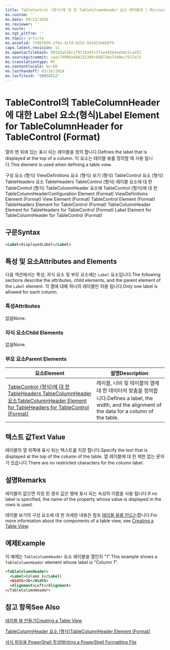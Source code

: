 ```yaml
---
title: TableControl (형식)에 대 한 TableColumnHeader 요소 레이블에 | Microsoft Docs
ms.custom: ''
ms.date: 09/13/2016
ms.reviewer: ''
ms.suite: ''
ms.tgt_pltfrm: ''
ms.topic: article
ms.assetid: 7196f039-2f6a-41fd-b252-5b1623ebb9f9
caps.latest.revision: 11
ms.openlocfilehash: 09183a538c179f19347c3f1ed45b4ad38c2ca451
ms.sourcegitcommit: caac7d098a448232304c9d6728e7340ec7517a71
ms.translationtype: MT
ms.contentlocale: ko-KR
ms.lasthandoff: 03/16/2019
ms.locfileid: "58054512"
---
```

# <a name="label-element-for-tablecolumnheader-for-tablecontrol-format"></a><span data-ttu-id="c528c-102">TableControl의 TableColumnHeader에 대한 Label 요소(형식)</span><span class="sxs-lookup"><span data-stu-id="c528c-102">Label Element for TableColumnHeader for TableControl (Format)</span></span>

<span data-ttu-id="c528c-103">열의 맨 위에 있는 표시 되는 레이블을 정의 합니다.</span><span class="sxs-lookup"><span data-stu-id="c528c-103">Defines the label that is displayed at the top of a column.</span></span> <span data-ttu-id="c528c-104">이 요소는 테이블 뷰를 정의할 때 사용 됩니다.</span><span class="sxs-lookup"><span data-stu-id="c528c-104">This element is used when defining a table view.</span></span>

<span data-ttu-id="c528c-105">구성 요소 (형식) ViewDefinitions 요소 (형식) 보기 (형식) TableControl 요소 (형식) TableHeaders 요소 TableHeaders TableControl (형식) 레이블 요소에 대 한 TableControl (형식) TableColumnHeader 요소에 TableControl (형식)에 대 한 TableColumnHeader</span><span class="sxs-lookup"><span data-stu-id="c528c-105">Configuration Element (Format) ViewDefinitions Element (Format) View Element (Format) TableControl Element (Format) TableHeaders Element for TableControl (Format) TableColumnHeader Element for TableHeaders for TableControl (Format) Label Element  for TableColumnHeader for TableControl (Format)</span></span>

## <a name="syntax"></a><span data-ttu-id="c528c-106">구문</span><span class="sxs-lookup"><span data-stu-id="c528c-106">Syntax</span></span>

```xml
<Label>DisplayedLabel</Label>

```

## <a name="attributes-and-elements"></a><span data-ttu-id="c528c-107">특성 및 요소</span><span class="sxs-lookup"><span data-stu-id="c528c-107">Attributes and Elements</span></span>

<span data-ttu-id="c528c-108">다음 섹션에서는 특성, 자식 요소 및 부모 요소에는 `Label` 요소입니다.</span><span class="sxs-lookup"><span data-stu-id="c528c-108">The following sections describe the attributes, child elements, and the parent element of the `Label` element.</span></span> <span data-ttu-id="c528c-109">각 열에 대해 하나의 레이블만 허용 됩니다.</span><span class="sxs-lookup"><span data-stu-id="c528c-109">Only one label is allowed for each column.</span></span>

### <a name="attributes"></a><span data-ttu-id="c528c-110">특성</span><span class="sxs-lookup"><span data-stu-id="c528c-110">Attributes</span></span>

<span data-ttu-id="c528c-111">없음</span><span class="sxs-lookup"><span data-stu-id="c528c-111">None.</span></span>

### <a name="child-elements"></a><span data-ttu-id="c528c-112">자식 요소</span><span class="sxs-lookup"><span data-stu-id="c528c-112">Child Elements</span></span>

<span data-ttu-id="c528c-113">없음</span><span class="sxs-lookup"><span data-stu-id="c528c-113">None.</span></span>

### <a name="parent-elements"></a><span data-ttu-id="c528c-114">부모 요소</span><span class="sxs-lookup"><span data-stu-id="c528c-114">Parent Elements</span></span>

|<span data-ttu-id="c528c-115">요소</span><span class="sxs-lookup"><span data-stu-id="c528c-115">Element</span></span>|<span data-ttu-id="c528c-116">설명</span><span class="sxs-lookup"><span data-stu-id="c528c-116">Description</span></span>|
|-------------|-----------------|
|[<span data-ttu-id="c528c-117">TableControl (형식)에 대 한 TableHeaders TableColumnHeader 요소</span><span class="sxs-lookup"><span data-stu-id="c528c-117">TableColumnHeader Element for TableHeaders for TableControl  (Format)</span></span>](./tablecolumnheader-element-format.md)|<span data-ttu-id="c528c-118">레이블, 너비 및 테이블의 열에 대 한 데이터의 맞춤을 정의합니다.</span><span class="sxs-lookup"><span data-stu-id="c528c-118">Defines a label, the width, and the alignment of the data for a column of the table.</span></span>|

## <a name="text-value"></a><span data-ttu-id="c528c-119">텍스트 값</span><span class="sxs-lookup"><span data-stu-id="c528c-119">Text Value</span></span>

<span data-ttu-id="c528c-120">테이블의 열 위쪽에 표시 되는 텍스트를 지정 합니다.</span><span class="sxs-lookup"><span data-stu-id="c528c-120">Specify the text that is displayed at the top of the column of the table.</span></span> <span data-ttu-id="c528c-121">열 레이블에 대 한 제한 없는 문자가 있습니다.</span><span class="sxs-lookup"><span data-stu-id="c528c-121">There are no restricted characters for the column label.</span></span>

## <a name="remarks"></a><span data-ttu-id="c528c-122">설명</span><span class="sxs-lookup"><span data-stu-id="c528c-122">Remarks</span></span>

<span data-ttu-id="c528c-123">레이블이 없으면 지정 된 경우 값은 행에 표시 되는 속성의 이름을 사용 됩니다.</span><span class="sxs-lookup"><span data-stu-id="c528c-123">If no label is specified, the name of the property whose value is displayed in the rows is used.</span></span>

<span data-ttu-id="c528c-124">테이블 보기의 구성 요소에 대 한 자세한 내용은 참조 [테이블 뷰를 만드는](./creating-a-table-view.md)합니다.</span><span class="sxs-lookup"><span data-stu-id="c528c-124">For more information about the components of a table view, see [Creating a Table View](./creating-a-table-view.md).</span></span>

## <a name="example"></a><span data-ttu-id="c528c-125">예제</span><span class="sxs-lookup"><span data-stu-id="c528c-125">Example</span></span>

<span data-ttu-id="c528c-126">이 예제는 `TableColumnHeader` 요소 레이블을 열인지 "1".</span><span class="sxs-lookup"><span data-stu-id="c528c-126">This example shows a `TableColumnHeader` element whose label is "Column 1".</span></span>

```xml
<TableColumnHeader>
  <Label>Column 1</Label)
  <Width>16</Width>
  <Alignment>Left</Alignment>
</TableColumnHeader>
```

## <a name="see-also"></a><span data-ttu-id="c528c-127">참고 항목</span><span class="sxs-lookup"><span data-stu-id="c528c-127">See Also</span></span>

[<span data-ttu-id="c528c-128">테이블 뷰 만들기</span><span class="sxs-lookup"><span data-stu-id="c528c-128">Creating a Table View</span></span>](./creating-a-table-view.md)

[<span data-ttu-id="c528c-129">TableColumnHeader 요소 (형식)</span><span class="sxs-lookup"><span data-stu-id="c528c-129">TableColumnHeader Element (Format)</span></span>](./tablecolumnheader-element-format.md)

[<span data-ttu-id="c528c-130">서식 파일을 PowerShell 작성</span><span class="sxs-lookup"><span data-stu-id="c528c-130">Writing a PowerShell Formatting File</span></span>](./writing-a-powershell-formatting-file.md)
